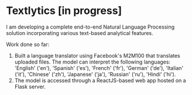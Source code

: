 # Textlytics [in progress]
I am developing a complete end-to-end Natural Language Processing solution incorporating various text-based analytical features.

Work done so far:

1. Built a language translator using Facebook's M2M100 that translates uploaded files. The model can interpret the following languages: 'English' ('en'), 'Spanish' ('es'), 'French' ('fr'), 'German' ('de'), 'Italian' ('it'), 'Chinese' ('zh'), 'Japanese' ('ja'), 'Russian' ('ru'), 'Hindi' ('hi').
2. The model is accessed through a ReactJS-based web app hosted on a Flask server.
